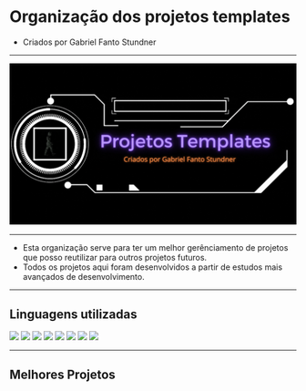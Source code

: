 # Organização dos projetos templates

* Criados por Gabriel Fanto Stundner

---

<p align="center">
  <img src="profile\images\Projetos Templates.gif">
</p>

---

* Esta organização serve para ter um melhor gerênciamento de projetos que posso reutilizar para outros projetos futuros.
* Todos os projetos aqui foram desenvolvidos a partir de estudos mais avançados de desenvolvimento.

---

## Linguagens utilizadas

![](https://img.shields.io/badge/Java-ED8B00?style=for-the-badge&logo=java&logoColor=white)
![](https://img.shields.io/badge/C-00599C?style=for-the-badge&logo=c&logoColor=white)
![](https://img.shields.io/badge/Python-14354C?style=for-the-badge&logo=python&logoColor=white)
![](https://img.shields.io/badge/Dart-0175C2?style=for-the-badge&logo=dart&logoColor=white)
![](https://img.shields.io/badge/Shell_Script-121011?style=for-the-badge&logo=gnu-bash&logoColor=white)
![](https://img.shields.io/badge/Markdown-000000?style=for-the-badge&logo=markdown&logoColor=white)
![](https://img.shields.io/badge/TypeScript-007ACC?style=for-the-badge&logo=typescript&logoColor=white)
![](https://img.shields.io/badge/JavaScript-323330?style=for-the-badge&logo=javascript&logoColor=F7DF1E)

---

## Melhores Projetos

